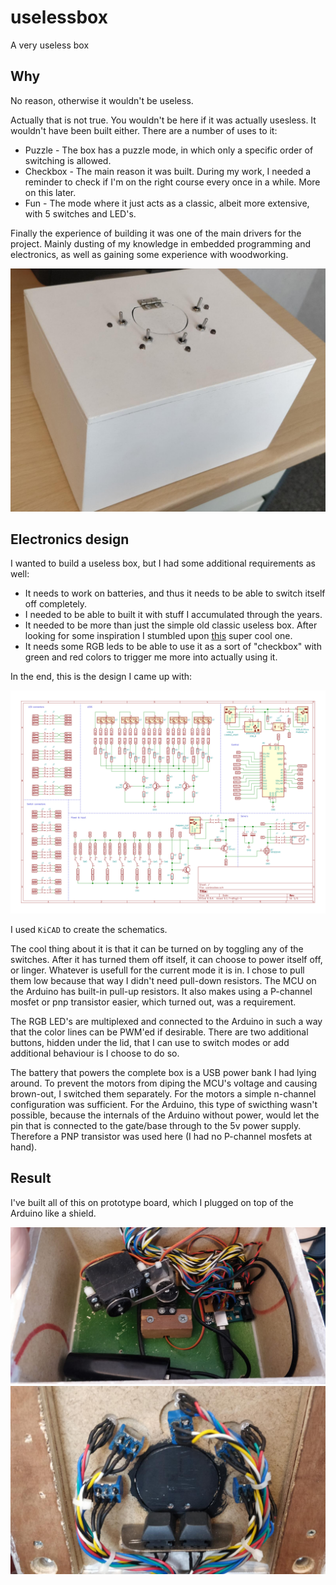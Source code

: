 # uselessbox

A very useless box

## Why

No reason, otherwise it wouldn't be useless.

Actually that is not true. You wouldn't be here if it was actually usesless. It wouldn't have been built either. There are a number of uses to it:

* Puzzle - The box has a puzzle mode, in which only a specific order of switching is allowed.
* Checkbox - The main reason it was built. During my work, I needed a reminder to check if I'm on the right course every once in a while. More on this later.
* Fun - The mode where it just acts as a classic, albeit more extensive, with 5 switches and LED's.

Finally the experience of building it was one of the main drivers for the project. Mainly dusting of my knowledge in embedded programming and electronics, as well as gaining some experience with woodworking.

![Result](result/result.jpeg)

## Electronics design

I wanted to build a useless box, but I had some additional requirements as well:

* It needs to work on batteries, and thus it needs to be able to switch itself off completely.
* I needed to be able to built it with stuff I accumulated through the years.
* It needed to be more than just the simple old classic useless box. After looking for some inspiration I stumbled upon [this](https://youtu.be/eLtUB8ncEnA) super cool one.
* It needs some RGB leds to be able to use it as a sort of "checkbox" with green and red colors to trigger me more into actually using it.

In the end, this is the design I came up with:

![schematics](schematics/uselessbox.svg)

I used `KiCAD` to create the schematics.

The cool thing about it is that it can be turned on by toggling any of the switches. After it has turned them off itself, it can choose to power itself off, or linger. Whatever is usefull for the current mode it is in. I chose to pull them low because that way I didn't need pull-down resistors. The MCU on the Arduino has built-in pull-up resistors. It also makes using a P-channel mosfet or pnp transistor easier, which turned out, was a requirement.

The RGB LED's are multiplexed and connected to the Arduino in such a way that the color lines can be PWM'ed if desirable. There are two additional buttons, hidden under the lid, that I can use to switch modes or add additional behaviour is I choose to do so.

The battery that powers the complete box is a USB power bank I had lying around. To prevent the motors from diping the MCU's voltage and causing brown-out, I switched them separately. For the motors a simple n-channel configuration was sufficient. For the Arduino, this type of swicthing wasn't possible, because the internals of the Arduino without power, would let the pin that is connected to the gate/base through to the 5v power supply. Therefore a PNP transistor was used here (I had no P-channel mosfets at hand).

## Result

I've built all of this on prototype board, which I plugged on top of the Arduino like a shield.

![Insides1](result/insides1.jpeg)
![Insides2](result/insides2.jpeg)
